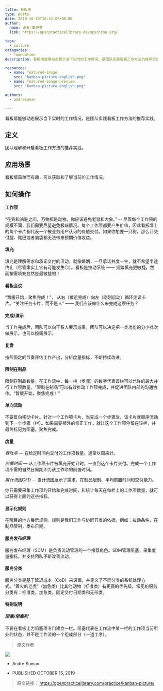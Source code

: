 ```yaml
---
title: 看板墙
type: posts
date: 2019-10-15T18:32:07+08:00
author:
  name: 译者-车晓雪 
  link: https://openpracticelibrary.devopschina.org/

tags:
  - culture
categories: 
  - foundation
description: 看板墙能够动态展示当下实时的工作情况，是团队实践看板工作方法的推荐实践。

resources:
  - name: featured-image
    src: "kanban-picture-english.png"
  - name: featured-image-preview
    src: "kanban-picture-english.png"

authors:
  - andresuman

---
```


看板墙能够动态展示当下实时的工作情况，是团队实践看板工作方法的推荐实践。
<!--more-->


## 定义
团队理解和开启看板工作方法的推荐实践。

## 应用场景
看板墙简单而有趣，可以获取和了解当前的工作情况。

## 如何操作

  #### 工作项


  “在狗和骆驼之间，万物都是动物。你应该避免老鼠和大象。” -- 尽管每个工作项的规模不同，我们需要尽量避免极端情况。每个工作项都要产生价值，因此看板墙上的每个卡片都代表一个被业务用户认可的价值交付。如果你想要一只狗，那么只交付腿、尾巴或者脑袋都无法带来预期价值收益。


  #### 填充


  填充是理解需求和承诺交付的活动。就像婚姻，一旦承诺共度一生，就不希望半途终止（尽管事实上它有可能发生☹️）。看板是拉动系统 —— 频繁填充更敏捷，然而按需填充显然是最敏捷的！


  #### 看板会议


  “暂缓开始，聚焦完成！”， 从右（接近完成）向左（刚刚启动）循环走读卡片。“关注任务卡片，而不是人”  —— 我们应该做什么来完成这项任务？


  #### 完成/演示


  当工作完成后，团队可以向干系人展示成果。团队可以决定把一类功能的分小批次做展示，也可以按需展示。


  #### 复盘


  按照固定的节奏评估工作产出，分析度量指标，不断持续改进。


  #### 限制在制品


  限制在制品数量。在工作流中，每一栏（步骤）的数字代表该栏可以允许的最大并行工作项数量。“限制在制品”可以有效推动工作项完成，并促进团队内部的沟通协作。“暂缓开始，聚焦完成！”


  #### 单向流动


  不要反向移动卡片。针对一个工作项卡片，当完成一个步骤后，该卡片就顺序流动到下一个步骤（栏）。如果需要额外的修正工作，就让这个工作项停留在该栏，并最终标记为阻塞。聚焦完成。


  #### 度量


  *吞吐率* — 在给定时间内交付的工作项数量，通常以周来计。

  *前置时间* — 从工作项卡片被填充开始计时，一直到这个卡片交付。完成一个工作项所需的自然日周期即为该工作项的前置时间。

  *累计流图CFD* — 累计流图展示了需求、在制品限制、平均前置时间和交付能力。

  你只需要采集工作项的开始和完成时间，和统计每天在每栏上的工作项数量，就可以获得上面的这些指标。


  #### 显示化规则


  在醒目的地方展示规则。规则是我们工作与协同开发的依据。例如：拉动条件，在制品限制，发布日期。


  #### 服务发布经理


  服务发布经理（SDM）是负责流动管理的一个推荐角色。SDM管理阻塞，采集度量指标，并支持团队不断改善流动。


  #### 服务分类


  服务分类是基于延迟成本（CoD）来设置，并定义了不同分类的系统处理方式。“着火的老虎”（加急类）比其他动物（标准类）有更高的优先级。常见的服务分类有：标准类，加急类，固定交付日期类和无形类。


  #### 特别说明


  #### *阻塞/阻塞列*


  不要在看板上为阻塞项专门建立一栏。阻塞代表在工作流中某一栏的工作项当前所处的状态，并不是工作流的一个组成部分（一道工序）。


  > 原文作者

![](https://github.com/andresuman.png)

- Andre Suman


- PUBLISHED OCTOBER 15, 2019 

> 原文链接： <https://openpracticelibrary.com/practice/kanban-picture/>